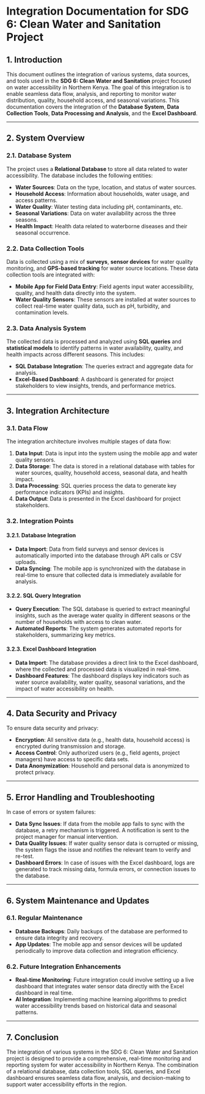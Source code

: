 # Integration Documentation for SDG 6: Clean Water and Sanitation Project

## 1. Introduction
This document outlines the integration of various systems, data sources, and tools used in the **SDG 6: Clean Water and Sanitation** project focused on water accessibility in Northern Kenya. The goal of this integration is to enable seamless data flow, analysis, and reporting to monitor water distribution, quality, household access, and seasonal variations. This documentation covers the integration of the **Database System**, **Data Collection Tools**, **Data Processing and Analysis**, and the **Excel Dashboard**.

---

## 2. System Overview

### 2.1. Database System
The project uses a **Relational Database** to store all data related to water accessibility. The database includes the following entities:
- **Water Sources**: Data on the type, location, and status of water sources.
- **Household Access**: Information about households, water usage, and access patterns.
- **Water Quality**: Water testing data including pH, contaminants, etc.
- **Seasonal Variations**: Data on water availability across the three seasons.
- **Health Impact**: Health data related to waterborne diseases and their seasonal occurrence.

### 2.2. Data Collection Tools
Data is collected using a mix of **surveys**, **sensor devices** for water quality monitoring, and **GPS-based tracking** for water source locations. These data collection tools are integrated with:
- **Mobile App for Field Data Entry**: Field agents input water accessibility, quality, and health data directly into the system.
- **Water Quality Sensors**: These sensors are installed at water sources to collect real-time water quality data, such as pH, turbidity, and contamination levels.

### 2.3. Data Analysis System
The collected data is processed and analyzed using **SQL queries** and **statistical models** to identify patterns in water availability, quality, and health impacts across different seasons. This includes:
- **SQL Database Integration**: The queries extract and aggregate data for analysis.
- **Excel-Based Dashboard**: A dashboard is generated for project stakeholders to view insights, trends, and performance metrics.

---

## 3. Integration Architecture

### 3.1. Data Flow
The integration architecture involves multiple stages of data flow:
1. **Data Input**: Data is input into the system using the mobile app and water quality sensors.
2. **Data Storage**: The data is stored in a relational database with tables for water sources, quality, household access, seasonal data, and health impact.
3. **Data Processing**: SQL queries process the data to generate key performance indicators (KPIs) and insights.
4. **Data Output**: Data is presented in the Excel dashboard for project stakeholders.

### 3.2. Integration Points

#### 3.2.1. Database Integration
- **Data Import**: Data from field surveys and sensor devices is automatically imported into the database through API calls or CSV uploads.
- **Data Syncing**: The mobile app is synchronized with the database in real-time to ensure that collected data is immediately available for analysis.

#### 3.2.2. SQL Query Integration
- **Query Execution**: The SQL database is queried to extract meaningful insights, such as the average water quality in different seasons or the number of households with access to clean water.
- **Automated Reports**: The system generates automated reports for stakeholders, summarizing key metrics.

#### 3.2.3. Excel Dashboard Integration
- **Data Import**: The database provides a direct link to the Excel dashboard, where the collected and processed data is visualized in real-time.
- **Dashboard Features**: The dashboard displays key indicators such as water source availability, water quality, seasonal variations, and the impact of water accessibility on health.

---

## 4. Data Security and Privacy
To ensure data security and privacy:
- **Encryption**: All sensitive data (e.g., health data, household access) is encrypted during transmission and storage.
- **Access Control**: Only authorized users (e.g., field agents, project managers) have access to specific data sets.
- **Data Anonymization**: Household and personal data is anonymized to protect privacy.

---

## 5. Error Handling and Troubleshooting
In case of errors or system failures:
- **Data Sync Issues**: If data from the mobile app fails to sync with the database, a retry mechanism is triggered. A notification is sent to the project manager for manual intervention.
- **Data Quality Issues**: If water quality sensor data is corrupted or missing, the system flags the issue and notifies the relevant team to verify and re-test.
- **Dashboard Errors**: In case of issues with the Excel dashboard, logs are generated to track missing data, formula errors, or connection issues to the database.

---

## 6. System Maintenance and Updates

### 6.1. Regular Maintenance
- **Database Backups**: Daily backups of the database are performed to ensure data integrity and recovery.
- **App Updates**: The mobile app and sensor devices will be updated periodically to improve data collection and integration efficiency.

### 6.2. Future Integration Enhancements
- **Real-time Monitoring**: Future integration could involve setting up a live dashboard that integrates water sensor data directly with the Excel dashboard in real time.
- **AI Integration**: Implementing machine learning algorithms to predict water accessibility trends based on historical data and seasonal patterns.

---

## 7. Conclusion
The integration of various systems in the SDG 6: Clean Water and Sanitation project is designed to provide a comprehensive, real-time monitoring and reporting system for water accessibility in Northern Kenya. The combination of a relational database, data collection tools, SQL queries, and Excel dashboard ensures seamless data flow, analysis, and decision-making to support water accessibility efforts in the region.
